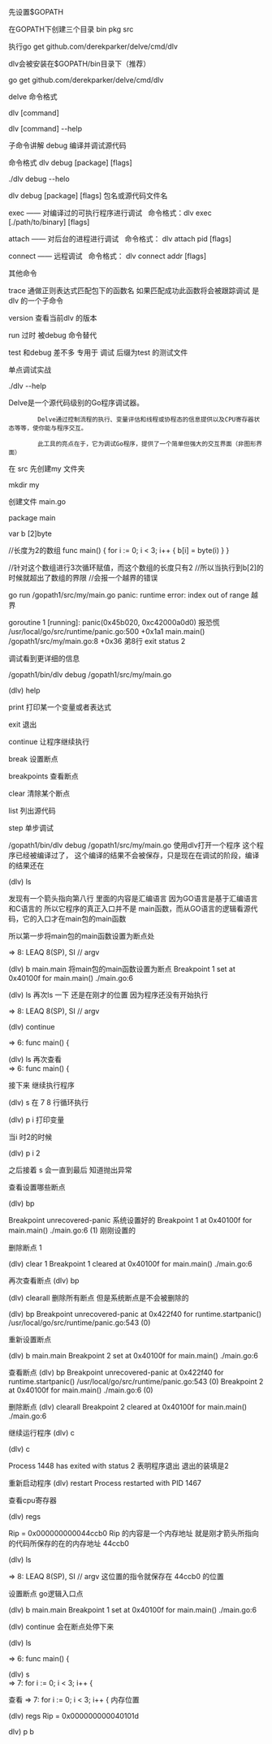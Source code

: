 先设置$GOPATH


在GOPATH下创建三个目录  bin   pkg   src


执行go get github.com/derekparker/delve/cmd/dlv


dlv会被安装在$GOPATH/bin目录下（推荐）




go get github.com/derekparker/delve/cmd/dlv


delve 命令格式

dlv [command]

dlv [command]  --help



子命令讲解
debug   编译并调试源代码

命令格式  dlv debug [package] [flags]


./dlv debug --helo

dlv debug        [package]                [flags]
               包名或源代码文件名
               
     
               
               
exec —— 对编译过的可执行程序进行调试
  命令格式：dlv exec [./path/to/binary] [flags]
                              
attach —— 对后台的进程进行调试
  命令格式： dlv attach pid [flags]

connect —— 远程调试
  命令格式： dlv connect addr [flags]


其他命令

trace    通做正则表达式匹配包下的函数名 如果匹配成功此函数将会被跟踪调试  是dlv 的一个子命令 

version   查看当前dlv 的版本


run     过时 被debug 命令替代

test    和debug 差不多 专用于 调试 后缀为test 的测试文件




单点调试实战

./dlv --help

Delve是一个源代码级别的Go程序调试器。
			
			Delve通过控制流程的执行、变量评估和线程或协程态的信息提供以及CPU寄存器状态等等，使你能与程序交互。
			
			此工具的亮点在于，它为调试Go程序，提供了一个简单但强大的交互界面（非图形界面）

               
        
在 src 先创建my 文件夹

mkdir my

创建文件  main.go


package main

var b [2]byte

//长度为2的数组
func main() {
	for i := 0; i < 3; i++ {
		b[i] = byte(i)
	}
}

//针对这个数组进行3次循环赋值，而这个数组的长度只有2
//所以当执行到b[2]的时候就超出了数组的界限
//会报一个越界的错误





go run /gopath1/src/my/main.go 
panic: runtime error: index out of range    越界

goroutine 1 [running]:
panic(0x45b020, 0xc42000a0d0)               报恐慌
	/usr/local/go/src/runtime/panic.go:500 +0x1a1
main.main()
	/gopath1/src/my/main.go:8 +0x36          弟8行
exit status 2




调试看到更详细的信息


/gopath1/bin/dlv debug /gopath1/src/my/main.go

(dlv) help

print   打印某一个变量或者表达式

exit   退出

continue  让程序继续执行

break   设置断点

breakpoints  查看断点

clear  清除某个断点


list  列出源代码


step  单步调试














/gopath1/bin/dlv debug /gopath1/src/my/main.go  使用dlv打开一个程序
这个程序已经被编译过了， 这个编译的结果不会被保存，只是现在在调试的阶段，编译的结果还在




(dlv) ls

发现有一个箭头指向第八行   里面的内容是汇编语言  因为GO语言是基于汇编语言和C语言的
所以它程序的真正入口并不是 main函数，而从GO语言的逻辑看源代码，它的入口才在main包的main函数

所以第一步将main包的main函数设置为断点处


=>   8:		LEAQ	8(SP), SI // argv


(dlv) b main.main                  将main包的main函数设置为断点
Breakpoint 1 set at 0x40100f for main.main() ./main.go:6



(dlv) ls     再次ls 一下 还是在刚才的位置  因为程序还没有开始执行

=>   8:		LEAQ	8(SP), SI // argv   

(dlv) continue

=>   6:	func main() {


(dlv) ls   再次查看  
=>   6:	func main() {



接下来 继续执行程序 

(dlv) s
在 7 8 行循环执行

(dlv) p i   打印变量

当i  时2的时候

(dlv) p i
2


之后接着 s  会一直到最后 知道抛出异常


查看设置哪些断点 

(dlv) bp

Breakpoint unrecovered-panic  系统设置好的
Breakpoint 1 at 0x40100f for main.main() ./main.go:6 (1)    刚刚设置的

删除断点 1

(dlv) clear 1
Breakpoint 1 cleared at 0x40100f for main.main() ./main.go:6

再次查看断点
(dlv) bp

(dlv) clearall  删除所有断点   但是系统断点是不会被删除的

(dlv) bp
Breakpoint unrecovered-panic at 0x422f40 for runtime.startpanic() /usr/local/go/src/runtime/panic.go:543 (0)


重新设置断点 

(dlv) b main.main
Breakpoint 2 set at 0x40100f for main.main() ./main.go:6

查看断点
(dlv) bp
Breakpoint unrecovered-panic at 0x422f40 for runtime.startpanic() /usr/local/go/src/runtime/panic.go:543 (0)
Breakpoint 2 at 0x40100f for main.main() ./main.go:6 (0)

删除断点
(dlv) clearall
Breakpoint 2 cleared at 0x40100f for main.main() ./main.go:6


继续运行程序
(dlv) c


(dlv) c

Process 1448 has exited with status 2   表明程序退出  退出的装填是2




重新启动程序
(dlv) restart
Process restarted with PID 1467

查看cpu寄存器

(dlv) regs

Rip = 0x000000000044ccb0    Rip 的内容是一个内存地址  就是刚才箭头所指向的代码所保存的在的内存地址   44ccb0

(dlv) ls

=>   8:		LEAQ	8(SP), SI // argv   这位置的指令就保存在   44ccb0  的位置


设置断点    go逻辑入口点

(dlv) b main.main
Breakpoint 1 set at 0x40100f for main.main() ./main.go:6      


(dlv) continue   会在断点处停下来

(dlv) ls

=>   6:	func main() {


(dlv) s  
=>   7:		for i := 0; i < 3; i++ {   

查看  =>   7:		for i := 0; i < 3; i++ {      内存位置

(dlv) regs
Rip = 0x000000000040101d


dlv) p b


